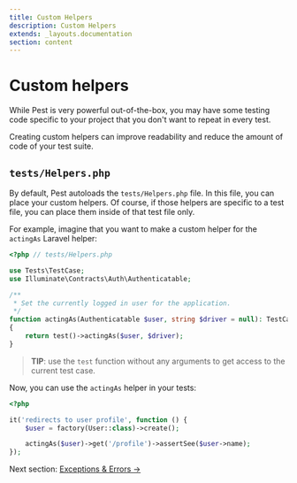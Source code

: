 ```yaml
---
title: Custom Helpers
description: Custom Helpers
extends: _layouts.documentation
section: content
---
```


# Custom helpers

While Pest is very powerful out-of-the-box, you may have some testing code specific to your
project that you don't want to repeat in every test.

Creating custom helpers can improve readability and reduce the amount of code of your test suite.

## `tests/Helpers.php`

By default, Pest autoloads the `tests/Helpers.php` file. In this file,
you can place your custom helpers. Of course, if those helpers are specific
to a test file, you can place them inside of that test file only.

For example, imagine that you want to make a custom helper for the `actingAs`
Laravel helper:
```php
<?php // tests/Helpers.php

use Tests\TestCase;
use Illuminate\Contracts\Auth\Authenticatable;

/**
 * Set the currently logged in user for the application.
 */
function actingAs(Authenticatable $user, string $driver = null): TestCase
{
    return test()->actingAs($user, $driver);
}
```

> **TIP**: use the `test` function without any arguments to get
access to the current test case.

Now, you can use the `actingAs` helper in your tests:
```php
<?php

it('redirects to user profile', function () {
    $user = factory(User::class)->create();

    actingAs($user)->get('/profile')->assertSee($user->name);
});
```

Next section: [Exceptions & Errors →](/docs/exceptions-and-errors)

